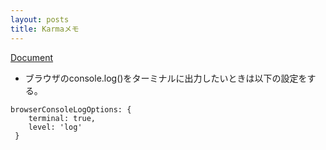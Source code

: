 ```yaml
---
layout: posts
title: Karmaメモ
---
```


[Document](http://karma-runner.github.io/1.0/config/configuration-file.html)  

* ブラウザのconsole.log()をターミナルに出力したいときは以下の設定をする。  

```
browserConsoleLogOptions: {
    terminal: true,
    level: 'log'
 }
```
